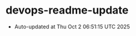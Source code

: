 # devops-readme-update
<!--START_SECTION:activity-->
- Auto-updated at Thu Oct  2 06:51:15 UTC 2025
<!--END_SECTION:activity-->
